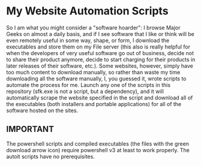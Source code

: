 # My Website Automation Scripts

So I am what you might consider a "software hoarder": I browse Major Geeks on almost a daily basis, and if I see software that I like or think will be even remotely useful in some way, shape, or form, I download the executables and store them on my File server (this also is really helpful for when the developers of very useful software go out of business, decide not to share their product anymore, decide to start charging for their products in later releases of their software, etc.).  Some websites, however, simply have too much content to download manually, so rather than waste my time downloading all the software manually, I, you guessed it, wrote scripts to automate the process for me.  Launch any one of the scripts in this repository (sfk.exe is not a script, but a dependency), and it will automatically scrape the website specified in the script and download all of the executables (both installers and portable applications) for all of the software hosted on the sites.

## IMPORTANT

The powershell scripts and compiled executables (the files with the green download arrow icon) require powershell v3 at least to work properly.  The autoit scripts have no prerequisites.

